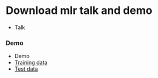 # Download mlr talk and demo

* Talk

### Demo
* Demo
* [Training data](https://github.com/mlr-org/mlr-outreach/blob/master/2018_04_openML/train.csv)
* [Test data](https://github.com/mlr-org/mlr-outreach/blob/master/2018_04_openML/test.csv)
